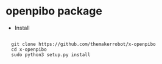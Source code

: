 # openpibo package

+ Install
<pre><code>
  git clone https://github.com/themakerrobot/x-openpibo
  cd x-openpibo
  sudo python3 setup.py install
</code></pre>
